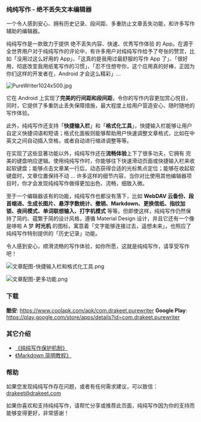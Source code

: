 ### 纯纯写作 - 绝不丢失文本编辑器

一个令人感到安心、拥有历史记录、段间距、多重防止文章丢失功能，和许多写作辅助的编辑器。

纯纯写作是一款致力于提供 绝不丢失内容、快速、优秀写作体验 的 App。在源于全世界用户对于纯纯写作的评论中，有许多用户对纯纯写作给予了夸张的赞赏，比如「没用过这么好用的 App」、「这真的是我用过最舒服的写作 App 了」、「很好用，彻底改变我用纸笔写作的习惯」、「忍不住想夸你，这个应用真的好棒，正因为你们这样的开发者在，Android 才会这么精彩」...

![PureWriter1024x500.jpg](https://i.loli.net/2019/01/06/5c3199ab7f96e.jpg)

它在 Android 上实现了**完美的行间距和段间距**，令你的写作内容更加赏心悦目，同时，它提供了多重防止丢失保障措施，最大程度上给用户营造安心、随时随地的写作体验。

此外，纯纯写作还支持「**快捷输入栏**」和「**格式化工具**」，快捷输入栏能够让用户自定义快捷词语和短语；格式化面板则能够帮助用户快速调整文章格式，比如在中英文之间自动插入空格，或者自动进行缩进调整等等。

在实现了这些显著功能以外，纯纯写作还在**流畅体验**上下了很多功夫，它拥有 完美的键盘响应逻辑。使用纯纯写作时，你能够往下快速滑动页面或快捷输入栏来收起软键盘；能够点击文章某一行后，动态获得合适的光标焦点定位；能够在收起软键盘时，文章位置保持不动 ... 许多这样的细节内容，当你对比使用其他编辑器项目时，你才会发现纯纯写作做得更加出色、流畅，细致入微。

至于一个编辑器该有的功能，纯纯写作也都没有落下，比如 **WebDAV 云备份、段首缩进、生成长图片、悬浮字数统计、撤销、Markdown、更换信纸、指纹加锁、夜间模式、单词联想输入、打字机模式** 等等。但即使这样，纯纯写作仍然保持了简约、蕴繁于简的设计风格，遵循 Material Design 设计，并且它还有一个像是哆啦 A 梦 **时光机** 的图标，寓意着「文字能够连接过去，遥想未来」，也照应了纯纯写作特别提供的「历史记录」功能。

令人感到安心，顺滑流畅的写作体验，如你所愿，这就是纯纯写作，请享受写作吧！

![文章配图-快捷输入栏和格式化工具.png](https://i.loli.net/2019/01/06/5c3199e145ab9.png)

![文章配图-更多功能.png](https://i.loli.net/2019/01/06/5c3199e147867.png)



### 下载

**酷安**: https://www.coolapk.com/apk/com.drakeet.purewriter
**Google Play**: https://play.google.com/store/apps/details?id=com.drakeet.purewriter



### 其它介绍

- [《纯纯写作保护机制》](protections)
- [《Markdown 简明教程》](markdown)



### 帮助

如果您发现纯纯写作存在问题，或者有任何需求建议，可以致信：drakeet@drakeet.com

如果你喜欢和支持纯纯写作，请帮忙分享或推荐此页面，纯纯写作因为你的支持而能够变得更好，非常感谢！
